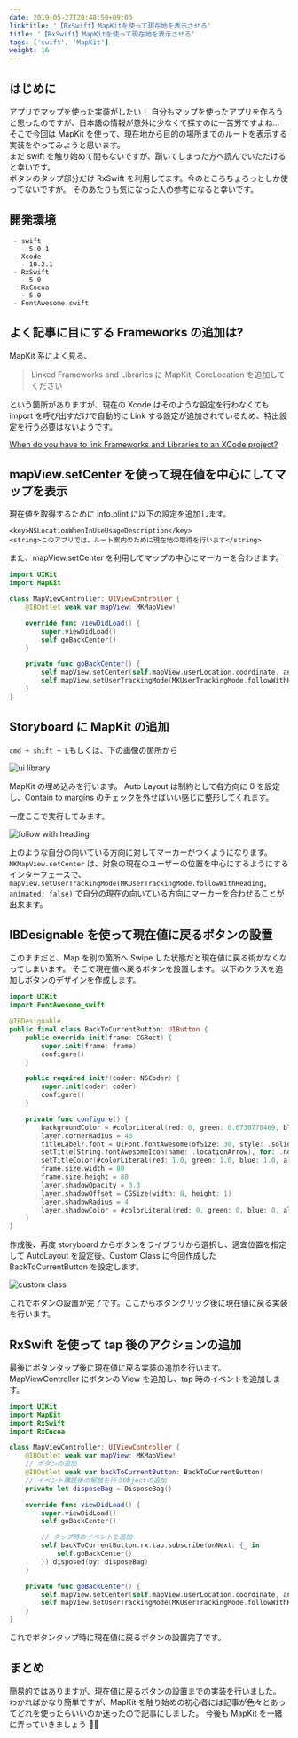 ```yaml
---
date: 2019-05-27T20:48:59+09:00
linktitle: '【RxSwift】MapKitを使って現在地を表示させる'
title: '【RxSwift】MapKitを使って現在地を表示させる'
tags: ['swift', 'MapKit']
weight: 16
---
```


## はじめに

アプリでマップを使った実装がしたい！
自分もマップを使ったアプリを作ろうと思ったのですが、日本語の情報が意外に少なくて探すのに一苦労ですよね...  
そこで今回は MapKit を使って、現在地から目的の場所までのルートを表示する実装をやってみようと思います。  
まだ swift を触り始めて間もないですが、躓いてしまった方へ読んでいただけると幸いです。  
ボタンのタップ部分だけ RxSwift を利用してます。今のところちょろっとしか使ってないですが。
そのあたりも気になった人の参考になると幸いです。

## 開発環境

```
 - swift
   - 5.0.1
 - Xcode
   - 10.2.1
 - RxSwift
   - 5.0
 - RxCocoa
   - 5.0
 - FontAwesome.swift
```

## よく記事に目にする Frameworks の追加は?

MapKit 系によく見る、

> Linked Frameworks and Libraries に MapKit, CoreLocation を追加してください

という箇所がありますが、現在の Xcode はそのような設定を行わなくても import を呼び出すだけで自動的に Link する設定が追加されているため、特出設定を行う必要はないようです。

[When do you have to link Frameworks and Libraries to an XCode project?](https://stackoverflow.com/questions/33728359/when-do-you-have-to-link-frameworks-and-libraries-to-an-xcode-project)

## mapView.setCenter を使って現在値を中心にしてマップを表示

現在値を取得するために info.plint に以下の設定を追加します。

```
<key>NSLocationWhenInUseUsageDescription</key>
<string>このアプリでは、ルート案内のために現在地の取得を行います</string>
```

また、mapView.setCenter を利用してマップの中心にマーカーを合わせます。

```swift
import UIKit
import MapKit

class MapViewController: UIViewController {
    @IBOutlet weak var mapView: MKMapView!

    override func viewDidLoad() {
        super.viewDidLoad()
        self.goBackCenter()
    }

    private func goBackCenter() {
        self.mapView.setCenter(self.mapView.userLocation.coordinate, animated: false)
        self.mapView.setUserTrackingMode(MKUserTrackingMode.followWithHeading, animated: false)
    }
}
```

## Storyboard に MapKit の追加

`cmd + shift + L`もしくは、下の画像の箇所から

![ui library](/images/2019/ios-mapkit-current-to-target/ui-library.png)

MapKit の埋め込みを行います。
Auto Layout は制約として各方向に 0 を設定し、Contain to margins のチェックを外せばいい感じに整形してくれます。

一度ここで実行してみます。

![follow with heading](/images/2019/ios-mapkit-current-to-target/follow-with-heading.png)

上のような自分の向いている方向に対してマーカーがつくようになります。
`MKMapView.setCenter` は、対象の現在のユーザーの位置を中心にするようにするインターフェースで、`mapView.setUserTrackingMode(MKUserTrackingMode.followWithHeading, animated: false)` で自分の現在の向いている方向にマーカーを合わせることが出来ます。

## IBDesignable を使って現在値に戻るボタンの設置

このままだと、Map を別の箇所へ Swipe した状態だと現在値に戻る術がなくなってしまいます。
そこで現在値へ戻るボタンを設置します。
以下のクラスを追加しボタンのデザインを作成します。

```swift
import UIKit
import FontAwesome_swift

@IBDesignable
public final class BackToCurrentButton: UIButton {
    public override init(frame: CGRect) {
        super.init(frame: frame)
        configure()
    }

    public required init?(coder: NSCoder) {
        super.init(coder: coder)
        configure()
    }

    private func configure() {
        backgroundColor = #colorLiteral(red: 0, green: 0.6730770469, blue: 1, alpha: 1)
        layer.cornerRadius = 40
        titleLabel?.font = UIFont.fontAwesome(ofSize: 30, style: .solid)
        setTitle(String.fontAwesomeIcon(name: .locationArrow), for: .normal)
        setTitleColor(#colorLiteral(red: 1.0, green: 1.0, blue: 1.0, alpha: 1.0), for: .normal)
        frame.size.width = 80
        frame.size.height = 80
        layer.shadowOpacity = 0.3
        layer.shadowOffset = CGSize(width: 0, height: 1)
        layer.shadowRadius = 4
        layer.shadowColor = #colorLiteral(red: 0, green: 0, blue: 0, alpha: 1).cgColor
    }
}
```

作成後、再度 storyboard からボタンをライブラリから選択し、適宜位置を指定して AutoLayout を設定後、Custom Class に今回作成した BackToCurrentButton を設定します。

![custom class](/images/2019/ios-mapkit-current-to-target/custom-class.png)

これでボタンの設置が完了です。ここからボタンクリック後に現在値に戻る実装を行います。

<!--adsense-->

## RxSwift を使って tap 後のアクションの追加

最後にボタンタップ後に現在値に戻る実装の追加を行います。
MapViewController にボタンの View を追加し、tap 時のイベントを追加します。

```swift
import UIKit
import MapKit
import RxSwift
import RxCocoa

class MapViewController: UIViewController {
    @IBOutlet weak var mapView: MKMapView!
    // ボタンの追加
    @IBOutlet weak var backToCurrentButton: BackToCurrentButton!
    // イベント購読後の解放を行うObjectの追加
    private let disposeBag = DisposeBag()

    override func viewDidLoad() {
        super.viewDidLoad()
        self.goBackCenter()

        // タップ時のイベントを追加
        self.backToCurrentButton.rx.tap.subscribe(onNext: {_ in
            self.goBackCenter()
        }).disposed(by: disposeBag)
    }

    private func goBackCenter() {
        self.mapView.setCenter(self.mapView.userLocation.coordinate, animated: false)
        self.mapView.setUserTrackingMode(MKUserTrackingMode.followWithHeading, animated: false)
    }
}
```

これでボタンタップ時に現在値に戻るボタンの設置完了です。

## まとめ

簡易的ではありますが、現在値に戻るボタンの設置までの実装を行いました。
わかればかなり簡単ですが、MapKit を触り始めの初心者には記事が色々とあってどれを使ったらいいのか迷ったので記事にしました。
今後も MapKit を一緒に弄っていきましょう 🎉🎉
